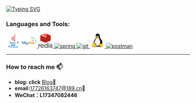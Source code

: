 [![Typing SVG](https://readme-typing-svg.demolab.com?font=Fira+Code&duration=1000&pause=1000&center=%E9%94%99%E8%AF%AF%E7%9A%84&vCenter=%E9%94%99%E8%AF%AF%E7%9A%84&multiline=true&repeat=%E7%9C%9F%E7%9A%84&random=%E9%94%99%E8%AF%AF%E7%9A%84&width=620&height=200&lines=Hi+there+%F0%9F%91%8B%EF%BC%8C;Welcome+to+My+Profile%EF%BC%8C;I+am+Luo+Yi+Heng%EF%BC%8C;A+back-end+developer+working+his+way+up+to+the+top%EF%BC%8C;I+hope+to+exchange+and+learn+with+you%EF%BC%81)](https://github.com/lyh-cf)

<h3 align="left">Languages and Tools:</h3>
<p align="left">
<a href="https://www.java.com" target="_blank"> <img src="https://raw.githubusercontent.com/devicons/devicon/master/icons/java/java-original.svg" alt="java" width="40" height="40"/></a> 
<a href="https://www.mysql.com/" target="_blank"> <img src="https://raw.githubusercontent.com/devicons/devicon/master/icons/mysql/mysql-original-wordmark.svg" alt="mysql" width="40" height="40"/> </a>
<a href="https://redis.io" target="_blank"> <img src="https://raw.githubusercontent.com/devicons/devicon/master/icons/redis/redis-original-wordmark.svg" alt="redis" width="40" height="40"/> </a>
<a href="https://spring.io/" target="_blank"> <img src="https://www.vectorlogo.zone/logos/springio/springio-icon.svg" alt="spring" width="40" height="40"/> </a>
<a href="https://git-scm.com/" target="_blank"> <img src="https://www.vectorlogo.zone/logos/git-scm/git-scm-icon.svg" alt="git" width="40" height="40"/> </a>
<a href="https://www.linux.org/" target="_blank"> <img src="https://raw.githubusercontent.com/devicons/devicon/master/icons/linux/linux-original.svg" alt="linux" width="40" height="40"/> </a>
<a href="https://postman.com" target="_blank"> <img src="https://www.vectorlogo.zone/logos/getpostman/getpostman-icon.svg" alt="postman" width="40" height="40"/> </a>
</p>
<hr>

<!-- <div align="center"> <img src="https://github-profile-trophy.vercel.app/?username=lyh-cf&no-frame=true" /> </div> -->


### How to reach me 📫 
- **blog: click** [Blog](https://blog.csdn.net/qq_62767608):memo:    
- **email:**<a href="mailto:17726163747@189.cn">17726163747@189.cn</a>:e-mail:
- **WeChat：L17347082446**
